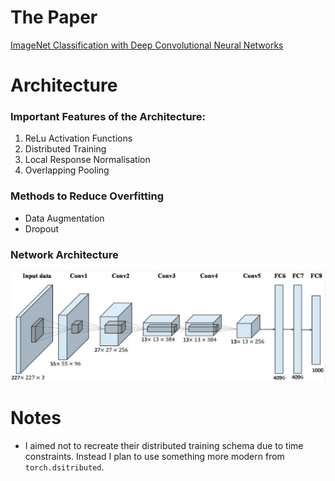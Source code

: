 

# The Paper
<a href='https://proceedings.neurips.cc/paper_files/paper/2012/file/c399862d3b9d6b76c8436e924a68c45b-Paper.pdf'>ImageNet Classification with Deep Convolutional
Neural Networks</a>

# Architecture 
### Important Features of the Architecture: 
1. ReLu Activation Functions
2. Distributed Training 
3. Local Response Normalisation
4. Overlapping Pooling

### Methods to Reduce Overfitting
- Data Augmentation
- Dropout

### Network Architecture 

![AlexNet](https://github.com/stephenCarmody/pytorch-playground/blob/main/1-AlexNet/images/AlexNet.png)


# Notes
- I aimed not to recreate their distributed training schema due to time constraints. Instead I plan to use something more modern from <code>torch.dsitributed</code>.